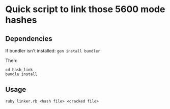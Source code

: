 # Quick script to link those 5600 mode hashes

## Dependencies

If bundler isn't installed: ```gem install bundler```

Then:

    cd hash_link
    bundle install

## Usage

    ruby linker.rb <hash file> <cracked file>
